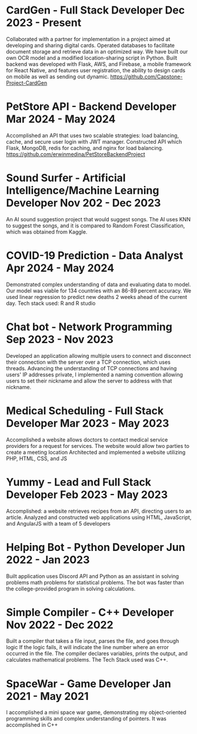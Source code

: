 # CardGen - Full Stack Developer             	                      Dec 2023 - Present
Collaborated with a partner for implementation in a project aimed at developing and sharing digital cards. Operated databases to facilitate document storage and retrieve data in an optimized way. We have built our own OCR model and a modified location-sharing script in Python. 
Built backend was developed with Flask, AWS, and Firebase, a mobile framework for React Native, and features user registration, the ability to design cards on mobile as well as sending out dynamic.
https://github.com/Capstone-Project-CardGen

# PetStore API - Backend Developer	                                                              Mar 2024 - May 2024
Accomplished an API that uses two scalable strategies: load balancing, cache, and secure user login with JWT manager. Constructed API which Flask, MongoDB, redis for caching, and nginx for load balancing. https://github.com/erwinmedina/PetStoreBackendProject

# Sound Surfer - Artificial Intelligence/Machine Learning Developer 	                            Nov 202 - Dec 2023
An AI sound suggestion project that would suggest songs. The AI uses KNN to suggest the songs, and it is compared to Random Forest Classification, which was obtained from Kaggle. 

# COVID-19 Prediction - Data Analyst	                                                            Apr 2024 - May 2024  
Demonstrated complex understanding of data and evaluating data to model. Our model was viable for 134 countries with an 86-89 percent accuracy. We used linear regression to predict new deaths 2 weeks ahead of the current day.
Tech stack used: R and R studio

# Chat bot - Network Programming	                                                                Sep 2023 - Nov 2023
Developed an application allowing multiple users to connect and disconnect their connection with the server over a TCP connection, which uses threads. Advancing the understanding of TCP connections and having users' IP addresses private, I implemented a naming convention allowing users to set their nickname and allow the server to address with that nickname. 

# Medical Scheduling - Full Stack Developer	                                                      Mar 2023 - May 2023
Accomplished a website allows doctors to contact medical service providers for a request for services. The website would allow two parties to create a meeting location
Architected and implemented a website utilizing PHP, HTML, CSS, and JS

# Yummy	- Lead and Full Stack Developer	                                                          Feb 2023 - May 2023
Accomplished: a website retrieves recipes from an API, directing users to an article. 
Analyzed and constructed web applications using HTML, JavaScript, and AngularJS with a team of 5 developers

# Helping Bot - Python Developer	                                                                Jun 2022 - Jan 2023
Built application uses Discord API and Python as an assistant in solving problems math problems for statistical problems. The bot was faster than the college-provided program in solving calculations.

# Simple Compiler - C++ Developer	                                                                Nov 2022 - Dec 2022
Built a compiler that takes a file input, parses the file, and goes through logic
If the logic fails, it will indicate the line number where an error occurred in the file. The compiler declares variables, prints the output, and calculates mathematical problems. The Tech Stack used was C++.

# SpaceWar - Game Developer	                                                                      Jan 2021 - May 2021
I accomplished a mini space war game, demonstrating my object-oriented programming skills and complex understanding of pointers. It was accomplished in C++
